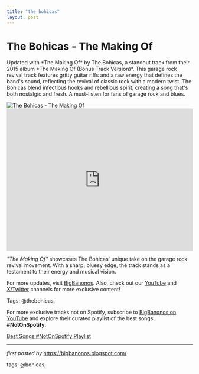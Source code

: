 ```yaml
---
title: "the bohicas"
layout: post
---
```

<!-- Title of the Post -->
<h1 >The Bohicas - The Making Of</h1> <!-- Introductory Text -->
<p >Updated with *The Making Of* by The Bohicas, a standout track from their 2015 album *The Making Of (Bonus Track Version)*. This garage rock revival track features gritty guitar riffs and a raw energy that defines the band's sound, reflecting the revival of classic rock with a modern twist. The Bohicas blend infectious hooks and rebellious spirit, creating a song that's both nostalgic and fresh. A must-listen for fans of garage rock and blues.</p> <!-- Featured Image -->
<div > <img src="https://i.discogs.com/PaeO5PUPeEBwLDQ-YIYeykKVOFibxVruwiKR6xQYlnY/rs:fit/g:sm/q:40/h:150/w:150/czM6Ly9kaXNjb2dz/LWRhdGFiYXNlLWlt/YWdlcy9SLTkyMzYz/MjUtMTQ5MTMwMTMy/Ny01MjExLmpwZWc.jpeg" alt="The Bohicas - The Making Of" />
</div> <!-- YouTube Video Embed -->
<div > <iframe width="100%" height="385" src="https://www.youtube.com/embed/OykMsBrBbYw" title="The Bohicas - The Making Of (Official Video)" frameborder="0" allow="accelerometer; autoplay; clipboard-write; encrypted-media; gyroscope; picture-in-picture; web-share" referrerpolicy="strict-origin-when-cross-origin" allowfullscreen></iframe>
</div> <!-- Song Information -->
<div > <p><em>"The Making Of"</em> showcases The Bohicas' unique take on the garage rock revival movement. With a sharp, bluesy edge, the track stands as a testament to their energy and musical vision.</p>
</div> <!-- Footer Links -->
<div > <p>For more updates, visit <a href="https://bigbanonos.blogspot.com/" target="_blank">BigBanonos</a>. Also, check out our <a href="https://www.youtube.com/@BigBanonos" target="_blank">YouTube</a> and <a href="https://x.com/bigbanonos" target="_blank">X/Twitter</a> channels for more exclusive content!</p>
</div> <!-- Tags -->
<p >Tags: @thebohicas,</p>


<!--Subscribe and Playlist Links-->
<div>
    <p>For more exclusive tracks not on Spotify, subscribe to <a href="https://www.youtube.com/@BigBanonos" target="_blank">BigBanonos on YouTube</a> and explore their curated playlist of the best songs <strong>#NotOnSpotify</strong>.</p>
    <p><a href="https://www.youtube.com/playlist?list=PLtuNtuTatqI0kFahUCbtbfenC_ET5O_tr" target="_blank">Best Songs #NotOnSpotify Playlist<br /></a></p></div>

<hr />

<p><em>first posted by</em> <a href="https://bigbanonos.blogspot.com/" rel="noopener" target="_new">https://bigbanonos.blogspot.com/</a></p>

<p>tags: @bohicas,</p>
